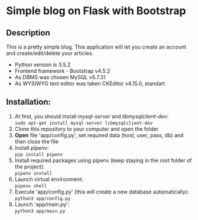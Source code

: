 # Simple blog on Flask with Bootstrap
## Description
This is a pretty simple blog. This application will let you create an account and create/edit/delete your articles.

* Python version is 3.5.2
* Frontend framework - Bootstrap v4.5.2
* As DBMS was chosen MySQL v5.7.31
* As WYSIWYG text editor was taken CKEditor v4.15.0, standart
## Installation:
1. At first, you should install _mysql-server_ and _libmysqlclient-dev_:  
```sudo apt-get install mysql-server libmysqlclient-dev```
2. Clone this repository to your computer and open the folder
3. **Open** file 'app/config.py', set required data (host, user, pass, db) and then close the file
4. Install _pipenv_:  
```pip install pipenv```
5. Install required packages using pipenv (keep staying in the root folder of the project):  
```pipenv install```
6. Launch virtual environment:  
```pipenv shell```
7. Execute 'app/config.py' (this will create a new database automatically):  
```python3 app/config.py```
8. Launch 'app/main.py':  
```python3 app/main.py```